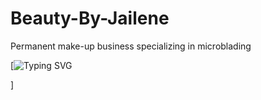 # Beauty-By-Jailene
Permanent make-up business 
specializing in microblading


[![Typing SVG](https://readme-typing-svg.demolab.com/?lines=SoftwareEngineers;%20Meroni%20;Karlie%20;Tara%20;Victor%20;Alejandro)


















] 